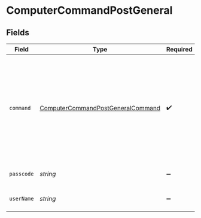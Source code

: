 # ComputerCommandPostGeneral


## Fields

| Field                                                                                                                                                                                                                                            | Type                                                                                                                                                                                                                                             | Required                                                                                                                                                                                                                                         | Description                                                                                                                                                                                                                                      | Example                                                                                                                                                                                                                                          |
| ------------------------------------------------------------------------------------------------------------------------------------------------------------------------------------------------------------------------------------------------ | ------------------------------------------------------------------------------------------------------------------------------------------------------------------------------------------------------------------------------------------------ | ------------------------------------------------------------------------------------------------------------------------------------------------------------------------------------------------------------------------------------------------ | ------------------------------------------------------------------------------------------------------------------------------------------------------------------------------------------------------------------------------------------------ | ------------------------------------------------------------------------------------------------------------------------------------------------------------------------------------------------------------------------------------------------ |
| `command`                                                                                                                                                                                                                                        | [ComputerCommandPostGeneralCommand](../../models/shared/computercommandpostgeneralcommand.md)                                                                                                                                                    | :heavy_check_mark:                                                                                                                                                                                                                               | Command type. (UnlockUserAccount and DeleteUser require a DEP enrolled device, SettingsEnableBluetooth and SettingsDisableBluetooth require macOS 10.13.4 or later, EnableRemoteDesktop and DisableRemoteDesktop require macOS 10.14.4 or later) |                                                                                                                                                                                                                                                  |
| `passcode`                                                                                                                                                                                                                                       | *string*                                                                                                                                                                                                                                         | :heavy_minus_sign:                                                                                                                                                                                                                               | Passcode to apply for DeviceLock and EraseDevice commands                                                                                                                                                                                        | 123456                                                                                                                                                                                                                                           |
| `userName`                                                                                                                                                                                                                                       | *string*                                                                                                                                                                                                                                         | :heavy_minus_sign:                                                                                                                                                                                                                               | Username for UnlockUserAccount and DeleteUser commands                                                                                                                                                                                           | administrator                                                                                                                                                                                                                                    |
